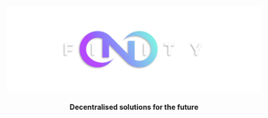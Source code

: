 <div class="center">
  <img src="./docs/assets/images/nxfinity-banner.png" alt="NXF Logo" />
</div>

<h4 align="center">
  Decentralised solutions for the future
</h4>
